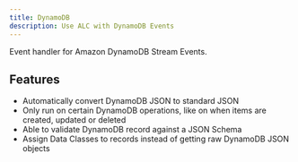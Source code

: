 ```yaml
---
title: DynamoDB
description: Use ALC with DynamoDB Events
---
```


Event handler for Amazon DynamoDB Stream Events.

## Features

* Automatically convert DynamoDB JSON to standard JSON
* Only run on certain DynamoDB operations, like on when items are created, updated or deleted
* Able to validate DynamoDB record against a JSON Schema
* Assign Data Classes to records instead of getting raw DynamoDB JSON objects
